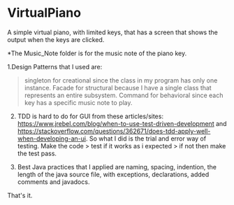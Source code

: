 # VirtualPiano
A simple virtual piano, with limited keys, that has a screen that shows the output when the keys are clicked.

*The Music_Note folder is for the music note of the piano key. 

1.Design Patterns that I used are:
   >singleton for creational since the class in my program has only one instance.
   >Facade for structural because I have a single class that represents an entire subsystem.
   >Command for behavioral since each key has a specific music note to play.
 
2. TDD is hard to do for GUI from these articles/sites: https://www.jrebel.com/blog/when-to-use-test-driven-development and https://stackoverflow.com/questions/362671/does-tdd-apply-well-when-developing-an-ui. 
    So what I did is the trial and error way of testing. Make the code > test if it works as i expected > if not then make the test pass.
    
3. Best Java practices that I applied are naming, spacing, indention, the length of the java source file, with exceptions, declarations, added comments and javadocs.

That's it.
